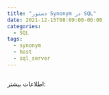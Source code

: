 ```yaml
---
title: "دستور Synonym در SQL"
date: 2021-12-15T08:09:00-00:00
categories:
  - SQL
tags:
  - synonym
  - host
  - sql_server
---
```



```sql

```


اطلاعات بیشتر:  
[]()  